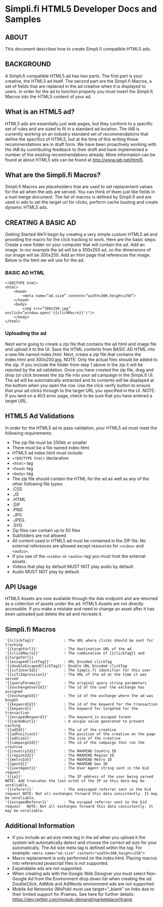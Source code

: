 # Simpli.fi HTML5 Developer Docs and Samples

## ABOUT
This document describes how to create Simpli.fi compatible HTML5 ads.

## BACKGROUND
A Simpli.fi compatible HTML5 ad has two parts. The first part is your creative, the HTML5 ad itself. The second part are the Simpli.fi Macros, a set of fields that are replaced in the ad creative when it is displayed to users. In order for the ad to function properly you must insert the Simpli.fi Macros into the HTML5 content of your ad.

## What is an HTML5 ad?
HTML5 ads are essentially just web pages, but they conform to a specific set of rules and are sized to fit in a standard ad location. The IAB is currently working on an industry standard set of recommendations that define the specifics of HTML5, but at the time of this writing those recommendations are in draft form. We have been proactively working with the IAB by contributing feedback to their draft and have implemented a number of the existing recommendations already. More information can be found at about HTML5 ads can be found at http://www.iab.net/html5.

## What are the Simpli.fi Macros?
Simpli.fi Macros are placeholders that are used to set replacement values for the ad when the ads are served. You can think of them just like fields in a mail merge document. The list of macros is defined by Simpli.fi and are used in ads to set the target url for clicks, perform cache busting and create dynamic HTML5 ads.

## CREATING A BASIC AD
Getting Started
We’ll begin by creating a very simple custom HTML5 ad and providing the macro for the click tracking to work. Here are the basic steps:
Create a new folder on your computer that will contain the ad.
Add an image. In our example the ad will be a 300x250 ad, so the dimensions of our image will be 300x250.
Add an html page that references the image. Below is the html we will use for the ad.
### BASIC AD HTML
```
<!DOCTYPE html>
<html>
	<head>
		<meta name=”ad.size” content=”width=300,height=250”>
	</head>
	<body>
		<img src=”300x250.jpg” onclick=”window.open('{{clickMacro}}')"/>
	</body>
</html>
```
### Uploading the ad
Next we’re going to create a zip file that contains the ad html and image file and upload it to the UI.
Save the HTML contents from BASIC AD HTML into a new file named index.html. Next, create a zip file that contains the index.html and 300x250.jpg. NOTE: Only the actual files should be added to the zip. If you include the folder from step 1 above in the zip it will be rejected by the ad validation.
Once you have created the zip file, drag and drop (or click browse) the zip file into your ad campaign in the Simpli.fi UI. The ad will be automatically extracted and its contents will be displayed at the bottom when you open the row.
Use the click verify button to ensure that your ad clicks through to the target URL you specified in the UI. NOTE: If you land on a 403 error page, check to be sure that you have entered a target URL.

## HTML5 Ad Validations
In order for the HTML5 ad to pass validation, your HTML5 ad must meet the following requirements:
* The zip file must be 250kb or smaller
* There must be a file named index.html
* HTML5 ad index.html must include:
 * ```<!DOCTYPE html>``` declaration
 * ```<html>``` tag
 * ```<head>``` tag
 * ```<body>``` tag
* The zip file should contain the HTML for the ad as well as any of the other following file types:
 * .CSS
 * .JS
 * .HTML
 * .GIF
 * .PNG
 * .JPG
 * .JPEG
 * .SVG
* Zip files can contain up to 50 files
* Subfolders are not allowed
* All content used in HTML5 ad must be contained in the ZIP file. No external references are allowed except resources for ```<video>``` and ```<audio>```.
 * If you use of the ```<video>``` or ```<audio>``` tag you must host the external assets.
* Videos that play by default MUST NOT play audio by default.
* Audio MUST NOT play by default.

## API Usage
HTML5 Assets are now available through the Ads endpoint and are returned as a collection of assets under the ad.
HTML5 Assets are not directly accessible. If you make a mistake and need to change an asset after it has been uploaded just delete the ad and recreate it.

## Simpli.fi Macros
```
'{{clickTag}}'             : The URL where clicks should be sent for tracking
'{{targetUrl}}'            : The destination URL of the ad
'{{clickMacro}}'           : The combination of {{clickTag}} and {{targetUrl}}
'{{escapedClickTag}}'      : URL Encoded clickTag
'{{doubleEscapedClickTag}}': Double URL Encoded clickTag
'{{sifiUserId}}'           : The Simpli.fi identifier for this user
'{{sifiImpression}}'       : The URL of the ad at the time it was served
'{{queryParams}}'          : The original query string parameters
'{{exchangeUserId}}'       : The id of the user the exchange has assigned
'{{exchangeId}}'           : The id of the exchange where the ad was bought
'{{keywordId}}'            : The id of the keyword for the transaction
'{{keyword}}'              : The keyword for targeted for the transaction
'{{escapedKeyword}}'       : The keyword in escaped format
'{{cacheBust}}'            : A unique value generated to prevent caching
'{{adId}}'                 : The id of the creative
'{{adPosition}}'           : The position of the creative on the page
'{{adSize}}'               : The size of the creative
'{{campaignId}}'           : The id of the campaign that ran the creative
'{{countryId}}'            : The MAXMIND Country ID
'{{regionId}}'             : The MAXMIND Region ID
'{{metroId}}'              : The MAXMIND Metro ID
'{{geoId}}'                : The MAXMIND Geo ID
'{{userAgent}}'            : The User Agent string sent in the bid request
'{{ip}}'                   : The IP address of the user being served        NOTE: AdX truncates the last octet of the IP so this data may be unreliable.
'{{referer}}'              : The unescaped referrer sent in the bid request NOTE: Not all exchanges forward this data consistently. It may be unreliable.
'{{escapedReferer}}'       : The escaped referrer sent in the bid request   NOTE: Not all exchanges forward this data consistently. It may be unreliable.
```
## Additional Information
* If you include an ad.size meta tag in the ad when you upload it the system will automatically detect and choose the correct ad size for your automatically. The Ad size meta tag is defined within the <head> tag. For example:
```<meta name="ad.size" content="width=300,height=250">```
* Macro replacement is only performed on the index.html. Placing macros into referenced javascript files is not supported.
* Expandable ads are not supported.
* When creating ads with the Google Web Designer you must select Non-Google Ad from the Environment drop down list when creating the ad. DoubleClick, AdMob and AdWords environment ads are not supported.
* Mobile Ad Networks (MoPub) must use target=”_blank” on links due to their limited support for IFrames. See here for further details: https://dev.twitter.com/mopub-demand/marketplace/iframe
